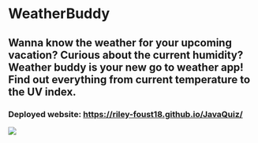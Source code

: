 # WeatherBuddy

## Wanna know the weather for your upcoming vacation? Curious about the current humidity? Weather buddy is your new go to weather app! Find out everything from current temperature to the UV index.

### Deployed website: https://riley-foust18.github.io/JavaQuiz/

![](./assets/images/javaquiz.png)
